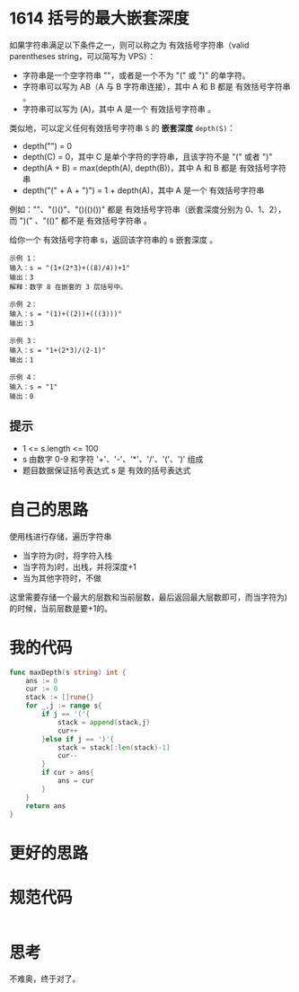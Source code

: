 # 1614 括号的最大嵌套深度

如果字符串满足以下条件之一，则可以称之为 有效括号字符串（valid parentheses string，可以简写为 VPS）：

- 字符串是一个空字符串 ""，或者是一个不为 "(" 或 ")" 的单字符。
- 字符串可以写为 AB（A 与 B 字符串连接），其中 A 和 B 都是 有效括号字符串 。
- 字符串可以写为 (A)，其中 A 是一个 有效括号字符串 。

类似地，可以定义任何有效括号字符串 `S` 的 **嵌套深度** `depth(S)`：

- depth("") = 0
- depth(C) = 0，其中 C 是单个字符的字符串，且该字符不是 "(" 或者 ")"
- depth(A + B) = max(depth(A), depth(B))，其中 A 和 B 都是 有效括号字符串
- depth("(" + A + ")") = 1 + depth(A)，其中 A 是一个 有效括号字符串

例如：""、"()()"、"()(()())" 都是 有效括号字符串（嵌套深度分别为 0、1、2），而 ")(" 、"(()" 都不是 有效括号字符串 。

给你一个 有效括号字符串 s，返回该字符串的 s 嵌套深度 。

```
示例 1：
输入：s = "(1+(2*3)+((8)/4))+1"
输出：3
解释：数字 8 在嵌套的 3 层括号中。

示例 2：
输入：s = "(1)+((2))+(((3)))"
输出：3

示例 3：
输入：s = "1+(2*3)/(2-1)"
输出：1

示例 4：
输入：s = "1"
输出：0
```

## 提示

- 1 <= s.length <= 100
- s 由数字 0-9 和字符 '+'、'-'、'*'、'/'、'('、')' 组成
- 题目数据保证括号表达式 s 是 有效的括号表达式

# 自己的思路

使用栈进行存储，遍历字符串

- 当字符为(时，将字符入栈
- 当字符为)时，出栈，并将深度+1
- 当为其他字符时，不做

这里需要存储一个最大的层数和当前层数，最后返回最大层数即可，而当字符为)的时候，当前层数是要+1的。

# 我的代码

```go
func maxDepth(s string) int {
    ans := 0
    cur := 0
    stack := []rune{}
    for _,j := range s{
        if j == '('{
            stack = append(stack,j)
            cur++
        }else if j == ')'{
            stack = stack[:len(stack)-1]
            cur--
        }
        if cur > ans{
            ans = cur
        }
    }
    return ans
}
```

# 更好的思路



# 规范代码

```go

```

# 思考

不难奥，终于对了。

